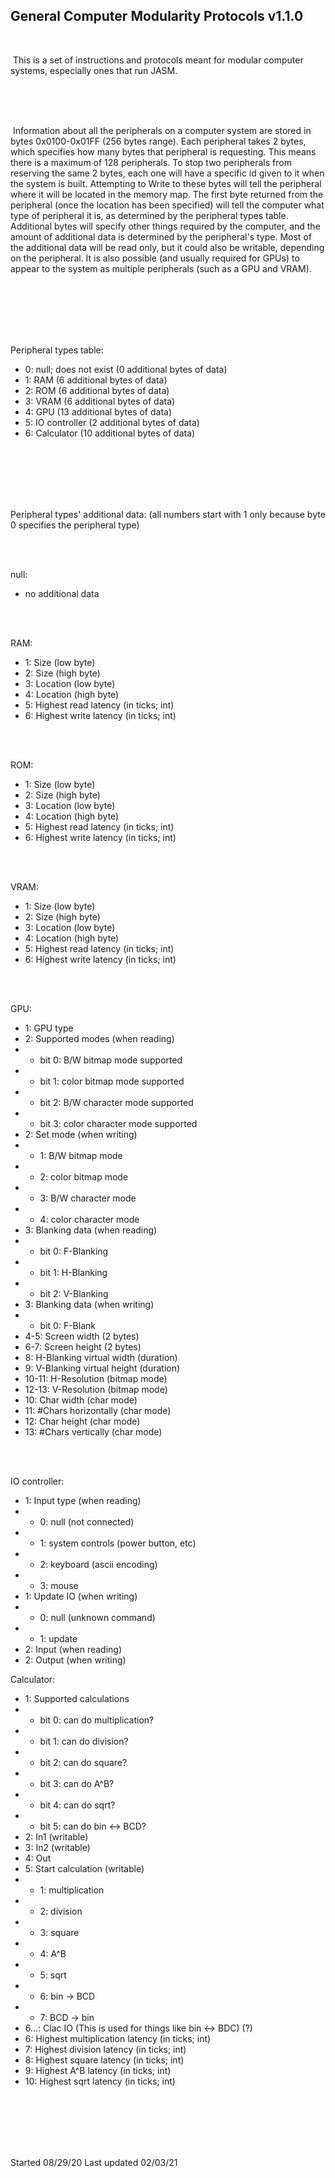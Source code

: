 ## General Computer Modularity Protocols v1.1.0

<br />

​	This is a set of instructions and protocols meant for modular computer systems, especially ones that run JASM.

<br />
<br />
<br />

​	Information about all the peripherals on a computer system are stored in bytes 0x0100-0x01FF (256 bytes range). Each peripheral takes 2 bytes, which specifies how many bytes that peripheral is requesting. This means there is a maximum of 128 peripherals. To stop two peripherals from reserving the same 2 bytes, each one will have a specific id given to it when the system is built. Attempting to Write to these bytes will tell the peripheral where it will be located in the memory map. The first byte returned from the peripheral (once the location has been specified) will tell the computer what type of peripheral it is, as determined by the peripheral types table. Additional bytes will specify other things required by the computer, and the amount of additional data is determined by the peripheral's type. Most of the additional data will be read only, but it could also be writable, depending on the peripheral. It is also possible (and usually required for GPUs) to appear to the system as multiple peripherals (such as a GPU and VRAM).

<br />
<br />
<br />
<br />
<br />

Peripheral types table:

- 0: null; does not exist (0 additional bytes of data)
- 1: RAM  (6 additional bytes of data)
- 2: ROM  (6 additional bytes of data)
- 3: VRAM  (6 additional bytes of data)
- 4: GPU  (13 additional bytes of data)
- 5: IO controller  (2 additional bytes of data)
- 6: Calculator  (10 additional bytes of data)

<br />
<br />
<br />
<br />
<br />

Peripheral types' additional data: (all numbers start with 1 only because byte 0 specifies the peripheral type)

<br />
<br />

null:

- no additional data

<br />
<br />

RAM:

- 1: Size (low byte)
- 2: Size (high byte)
- 3: Location (low byte)
- 4: Location (high byte)
- 5: Highest read latency (in ticks; int)
- 6: Highest write latency (in ticks; int)

<br />
<br />

ROM:

- 1: Size (low byte)
- 2: Size (high byte)
- 3: Location (low byte)
- 4: Location (high byte)
- 5: Highest read latency (in ticks; int)
- 6: Highest write latency (in ticks; int)

<br />
<br />

VRAM:

- 1: Size (low byte)
- 2: Size (high byte)
- 3: Location (low byte)
- 4: Location (high byte)
- 5: Highest read latency (in ticks; int)
- 6: Highest write latency (in ticks; int)

<br />
<br />

GPU:

- 1: GPU type
- 2: Supported modes (when reading)
- - bit 0: B/W bitmap mode supported
- - bit 1: color bitmap mode supported
- - bit 2: B/W character mode supported
- - bit 3: color character mode supported
- 2: Set mode (when writing)
- - 1: B/W bitmap mode
- - 2: color bitmap mode
- - 3: B/W character mode
- - 4: color character mode
- 3: Blanking data (when reading)
- - bit 0: F-Blanking
- - bit 1: H-Blanking
- - bit 2: V-Blanking
- 3: Blanking data (when writing)
- - bit 0: F-Blank
- 4-5: Screen width (2 bytes)
- 6-7: Screen height (2 bytes)
- 8: H-Blanking virtual width (duration)
- 9: V-Blanking virtual height (duration)
- 10-11: H-Resolution (bitmap mode)
- 12-13: V-Resolution (bitmap mode)
- 10: Char width (char mode)
- 11: #Chars horizontally (char mode)
- 12: Char height (char mode)
- 13: #Chars vertically (char mode)

<br />
<br />

IO controller:

- 1: Input type (when reading)
- - 0: null (not connected)
- - 1: system controls (power button, etc)
- - 2: keyboard (ascii encoding)
- - 3: mouse
- 1: Update IO (when writing)
- - 0: null (unknown command)
- - 1: update
- 2: Input (when reading)
- 2: Output (when writing)



Calculator:

- 1: Supported calculations
- - bit 0: can do multiplication?
- - bit 1: can do division?
- - bit 2: can do square?
- - bit 3: can do A^B?
- - bit 4: can do sqrt?
- - bit 5: can do bin <-> BCD?
- 2: In1 (writable)
- 3: In2 (writable)
- 4: Out
- 5: Start calculation (writable)
- - 1: multiplication
- - 2: division
- - 3: square
- - 4: A^B
- - 5: sqrt
- - 6: bin -> BCD
- - 7: BCD -> bin
- 6...: Clac IO (This is used for things like bin <-> BDC) (?)
- 6:  Highest multiplication latency (in ticks; int)
- 7:  Highest division latency (in ticks; int)
- 8:  Highest square latency (in ticks; int)
- 9:  Highest A^B latency (in ticks; int)
- 10: Highest sqrt latency (in ticks; int)

<br />
<br />
<br />
<br />
<br />

Started 08/29/20
Last updated 02/03/21